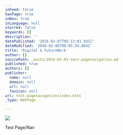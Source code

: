 ```yaml
---
inFeed: false
hasPage: true
inNav: true
inLanguage: null
starred: false
keywords: []
description: ''
datePublished: '2016-02-07T09:13:01.941Z'
dateModified: '2016-02-06T08:05:54.884Z'
title: 'Digital & FutureWork'
author: []
sourcePath: _posts/2016-02-03-test-pagenavigation.md
published: true
authors: []
publisher:
  name: null
  domain: null
  url: null
  favicon: null
url: test-pagenavigation/index.html
_type: WebPage

---
```

![](https://the-grid-user-content.s3-us-west-2.amazonaws.com/f7d99af8-6b2f-4db1-a687-53b05fc6f60e.jpg)

Test Page/Nav